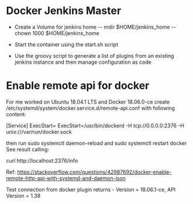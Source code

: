 
# Docker Jenkins Master
- Create a Volume for jenkins home
-- mdir $HOME/jenkins_home
-- chown 1000 $HOME/jenkins_home

- Start the container using the start.sh script
- Use the groovy script to generate a list of plugins from an existing jenkins instance and then manage configuration as code

# Enable remote api for docker 
For me worked on Ubuntu 18.04.1 LTS and Docker 18.06.0-ce create /etc/systemd/system/docker.service.d/remote-api.conf with following content:

[Service]
ExecStart=
ExecStart=/usr/bin/dockerd -H tcp://0.0.0.0:2376 -H unix:///var/run/docker.sock

then run sudo systemctl daemon-reload and sudo systemctl restart docker See result calling:

curl http://localhost:2376/info

Ref: https://stackoverflow.com/questions/42987692/docker-enable-remote-http-api-with-systemd-and-daemon-json

Test connection from docker plugin returns - Version = 18.06.1-ce, API Version = 1.38